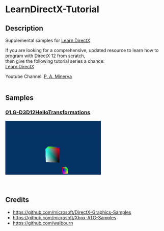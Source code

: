 # LearnDirectX-Tutorial
## Description
Supplemental samples for [Learn DirectX](https://www.learndirectx.net/) <br />

If you are looking for a comprehensive, updated resource to learn how to program with DirectX 12 from scratch, <br />
then give the following tutorial series a chance: <br />
[Learn DirectX](https://www.learndirectx.net/) <br />

Youtube Channel: [P. A. Minerva](https://www.youtube.com/channel/UCbIj8FkdUnF4uNypTPsuzpA) <br /> <br />

## Samples
### [01.G-D3D12HelloTransformations](https://github.com/PAMinerva/LearnDirectX-Samples/tree/master/01G-D3D12HelloTransformations)
<!---
![](images/camera.gif) <br /><br />
-->
<img src="images/07.gif" alt="camera" width="300"/>  <br /><br /><br />

## Credits
* https://github.com/microsoft/DirectX-Graphics-Samples <br />
* https://github.com/microsoft/Xbox-ATG-Samples <br />
* https://github.com/walbourn
